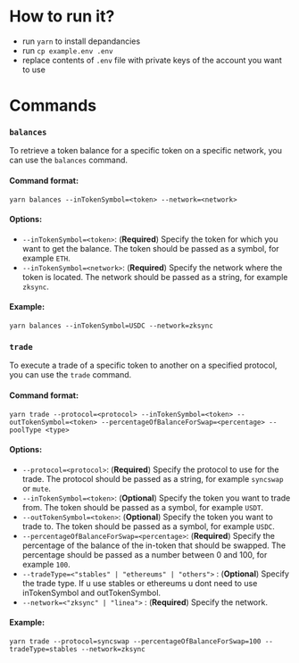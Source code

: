 # How to run it?

- run `yarn` to install depandancies
- run `cp example.env .env`
- replace contents of `.env` file with private keys of the account you want to use

# Commands

### `balances`

To retrieve a token balance for a specific token on a specific network, you can use the `balances` command.

#### Command format:

`yarn balances --inTokenSymbol=<token> --network=<network>`

#### Options:

- `--inTokenSymbol=<token>`: (**Required**) Specify the token for which you want to get the balance. The token should be passed as a symbol, for example `ETH`.
- `--inTokenSymbol=<network>`: (**Required**) Specify the network where the token is located. The network should be passed as a string, for example `zksync`.

#### Example:

`yarn balances --inTokenSymbol=USDC --network=zksync`

### `trade`

To execute a trade of a specific token to another on a specified protocol, you can use the `trade` command.

#### Command format:

`yarn trade --protocol=<protocol> --inTokenSymbol=<token> --outTokenSymbol=<token> --percentageOfBalanceForSwap=<percentage> --poolType <type>`

#### Options:

- `--protocol=<protocol>`: (**Required**) Specify the protocol to use for the trade. The protocol should be passed as a string, for example `syncswap` or `mute`.
- `--inTokenSymbol=<token>`: (**Optional**) Specify the token you want to trade from. The token should be passed as a symbol, for example `USDT`.
- `--outTokenSymbol=<token>`: (**Optional**) Specify the token you want to trade to. The token should be passed as a symbol, for example `USDC`.
- `--percentageOfBalanceForSwap=<percentage>`: (**Required**) Specify the percentage of the balance of the in-token that should be swapped. The percentage should be passed as a number between 0 and 100, for example `100`.
- `--tradeType=<"stables" | "ethereums" | "others">` : (**Optional**) Specify the trade type. If u use stables or ethereums u dont need to use inTokenSymbol and outTokenSymbol.
- `--network=<"zksync" | "linea">` : (**Required**) Specify the network.

#### Example:

`yarn trade --protocol=syncswap --percentageOfBalanceForSwap=100 --tradeType=stables --network=zksync`

